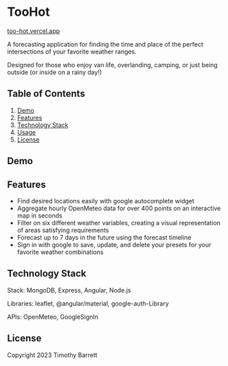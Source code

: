# TooHot

[too-hot.vercel.app](too-hot.vercel.app)

A forecasting application for finding the time and place of the perfect intersections of your favorite weather ranges.

Designed for those who enjoy van life, overlanding, camping, or just being outside (or inside on a rainy day!)

## Table of Contents

1. [Demo](https://github.com/tjbarrett42/too-hot/edit/main/README.md#demo)
2. [Features](https://github.com/tjbarrett42/too-hot/edit/main/README.md#features)
3. [Technology Stack](https://github.com/tjbarrett42/too-hot/edit/main/README.md#technology_stack)
4. [Usage](https://github.com/tjbarrett42/too-hot/edit/main/README.md#usage)
5. [License](https://github.com/tjbarrett42/too-hot/edit/main/README.md#license)

## Demo



## Features

- Find desired locations easily with google autocomplete widget
- Aggregate hourly OpenMeteo data for over 400 points on an interactive map in seconds
- Filter on six different weather variables, creating a visual representation of areas satisfying requirements
- Forecast up to 7 days in the future using the forecast timeline
- Sign in with google to save, update, and delete your presets for your favorite weather combinations

## Technology Stack

Stack: MongoDB, Express, Angular, Node.js

Libraries: leaflet, @angular/material, google-auth-Library

APIs: OpenMeteo, GoogleSignIn

## License

Copyright 2023 Timothy Barrett
